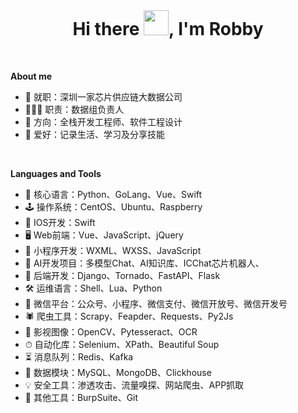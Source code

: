 <div class="wp-block-image is-style-rounded" style="text-align: center;"> </div>
<!-- /wp:image -->

<!-- wp:audio -->
<!--<figure><img class="wp-image-316  aligncenter" src="http://robby1995.com/wp-content/uploads/2024/07/cropped-2024072607101391.png" alt="" width="351" height="351" /></figure>-->
<h1 style="text-align: center;" align="center">Hi there <img src="https://github.com/sudnyeshtalekar/sudnyeshtalekar/raw/master/Assets/Hi.gif" width="40px" />, I'm Robby</h1>
<!-- /wp:audio -->

<!-- wp:paragraph -->
<p>&nbsp;</p>
<p><b>About me</b></p>
<ul>
<li>🏢 就职：深圳一家芯片供应链大数据公司</li>
<li>🧑🏻‍💻 职责：数据组负责人</li>
<li>🌱 方向：全栈开发工程师、软件工程设计</li>
<li>💬 爱好：记录生活、学习及分享技能</li>
</ul>
<p>&nbsp;</p>
<p><b>Languages and Tools</b></p>
<ul>
<li>🌟 核心语言：Python、GoLang、Vue、Swift</li>
<li>🕹 操作系统：CentOS、Ubuntu、Raspberry</li>
<li>📱 IOS开发：Swift</li>
<li>🖥️ Web前端：Vue、JavaScript、jQuery</li>
<li>📱 小程序开发：WXML、WXSS、JavaScript</li>
<li>🤖 AI开发项目：多模型Chat、AI知识库、ICChat芯片机器人、</li>
<li>💽 后端开发：Django、Tornado、FastAPI、Flask</li>
<li>🛠️ 运维语言：Shell、Lua、Python</li>
<li>💬 微信平台：公众号、小程序、微信支付、微信开放号、微信开发号</li>
<li>🕷 爬虫工具：Scrapy、Feapder、Requests、Py2Js</li>
<li>🐼 影视图像：OpenCV、Pytesseract、OCR</li>
<li>⏱ 自动化库：Selenium、XPath、Beautiful Soup</li>
<li>⏳ 消息队列：Redis、Kafka</li>
<li>💾 数据模块：MySQL、MongoDB、Clickhouse</li>
<li>💡 安全工具：渗透攻击、流量嗅探、网站爬虫、APP抓取</li>
<li>🧰 其他工具：BurpSuite、Git</li>
</ul>
<!--
<p style="text-align: center;"><img class="size-medium wp-image-2373 aligncenter" src="https://www.lubaogui.com/wp-content/uploads/2021/10/2021100903392086-231x300.jpg" alt="" width="231" height="300" /></p>-->
<p><!-- /wp:paragraph -->

<!-- wp:paragraph --></p>
<p>&nbsp;</p>
<p><!-- /wp:paragraph --></p>
